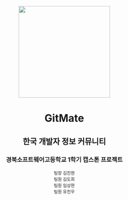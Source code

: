 <div align="center">

<img src="https://github.com/1-Capstone-Project/.github/assets/133763659/629fa96f-4050-4e24-9720-482c4bb97ec5" width="250"/>

# GitMate
## 한국 개발자 정보 커뮤니티

### 경북소프트웨어고등학교 1학기 캡스톤 프로젝트 <br>
<sub>팀장 김진현</sub> <br>
<sub>팀원 김도희</sub> <br>
<sub>팀원 임상현</sub> <br>
<sub>팀원 유진우 </sub>

</div>
